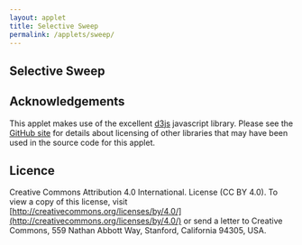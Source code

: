 ```yaml
---
layout: applet
title: Selective Sweep
permalink: /applets/sweep/
---
```


## Selective Sweep

<div id="canvas"></div>
<script type="text/javascript">
    // written by Paul O. Lewis 13-Mar-2019
    
    var debugging = false;
    var allow_selfing = false;
    var locus_frac = 0.5;
    var selection_coefficient = 10;
    var ncrossovers = 2;
    
    // colors 
    var hitchhike_color     = "purple";
    var mating_box_color    = "#FDC468";
    var crossover_color     = "black";
    var sweep_color         = "red";
    var high_fitness_color  = "red";

    // population parameters
    var nindiv = 12;
    
    // width and height of svg
    var plotw = 800;
    var ploth = 600;
    var tm = 30;
    var bm = 10;
    var lm = 50;
    var rm = 10;
    var intrachromosome_padding = 5; // 5
    var interchromosome_padding = 12; // 12
    var xover_nudge = 3;
    var fitness_circle_radius = 5
    
    var chromosome_thickness = (ploth - (intrachromosome_padding*nindiv) - (interchromosome_padding*(nindiv-1)) - tm - bm)/(2*nindiv);
    var chromosome_length = (plotw - (2*interchromosome_padding) - lm - rm)/3;
    
    var showing_steps = true;
    var parent_chromosomes = [];
    var offspring_chromosomes = [];
    var nascent_chromosomes = [];
    var painted = [];
    var selected_indivs = [];
    var is_fixed = false;
    var lot = new Random();
    
    function createChromosome(x, y, w, h) {
        return {'weight':1, 'painted':[], 'x':x, 'y':y, 'w':w, 'h':h};
    }
    
    function topLeftCornerOfIndividual(i) {
        // Assuming i is 0-offset index of individual (0..nindiv-1)
        let indiv_thickness = 2*chromosome_thickness + intrachromosome_padding + interchromosome_padding;
        return tm + indiv_thickness*i
    }
    
    function rebuildChromosomes() {
        parent_chromosomes = [];
        let curr_top = tm;
        for (let i = 0; i < nindiv; i++) {
            parent_chromosomes.push(createChromosome(lm, curr_top, chromosome_length, chromosome_thickness));
            curr_top += chromosome_thickness + intrachromosome_padding;
            parent_chromosomes.push(createChromosome(lm, curr_top, chromosome_length, chromosome_thickness));
            curr_top += chromosome_thickness + interchromosome_padding;
        }
    }
    rebuildChromosomes();
    
    // Select DIV element already created (see above) to hold SVG
    var plot_div = d3.select("div#canvas");

    // Create SVG element
    var plot_svg = plot_div.append("svg")
        .attr("width", plotw)
        .attr("height", ploth);

    // Create rect outlining entire area of SVG
    plot_svg.append("rect")
        .attr("x", 0)
        .attr("y", 0)
        .attr("width", plotw)
        .attr("height", ploth)
        .attr("fill", "lavender");

    // Create circles to left of parental chromosomes to show fitness
    function rebuildFitnessIndicators() {
        plot_svg.selectAll("circle.fitness").remove();
        plot_svg.selectAll("circle.fitness")
            .data(parent_chromosomes)
            .enter()
            .append("circle")
            .attr("class", "fitness")
            .attr("cx", lm/2)
            .attr("cy", function(d) {return d.y + chromosome_thickness/2;})
            .attr("r", fitness_circle_radius)
            .attr("stroke", "black")
            .attr("fill", function(d) {return d.weight > 0 ? high_fitness_color : "none"});
    }
    rebuildFitnessIndicators();
                
    // Create instructions
    var instructions = [
        "< Parental generation",
        " ",
        "Offspring generation >",
        " ",
        "\"Next\" button creates offspring",
        "one at a time.",
        " ",
        "\"Fast\" button simulates an entire",
        "generation all at once.",
        " ",
        "Red-filled dots on left indicate",
        "high fitness; open circles low fitness.",
        " ",
        " ",
        " ",
        " ",
        " ",
        " ",
        " ",
        "Dotted line on left indicates",
        "location of selected gene.",
        " ",
        "Xs show crossovers during generation",
        "of gametes.",
        " ",
        "Note how selected locus carries nearby",
        "regions (purple) with it to fixation.",
        "This is called \"hitchhiking\".",
        " ",
        "Don't see purple hitchhike region? Keep",
        "clicking Fast button until mutation is fixed."
    ];
    plot_svg.selectAll("text.instructions")
        .data(instructions)
        .enter()
        .append("text")
        .classed("instructions noselect", true)
        .attr("x", lm + chromosome_length + interchromosome_padding + chromosome_length/2)
        .attr("y", function(d,i) {return 90 + i*14;})
        .attr("text-anchor", "middle")
        .style("font-family", "Arial")
        .style("font-size", "12")
        .style("pointer-events", "none")   // don't intercept drag events
        .text(function(d) {return d;});
        
    // Create box that will show (upon fixation) extent of hitchhiking region
    var hitchhike_rect = plot_svg.append("rect")
        .attr("x", lm + chromosome_length/2)
        .attr("y", tm)
        .attr("width", 1)
        .attr("height", ploth - tm - bm)
        .attr("stroke", "none")
        .attr("fill", hitchhike_color)
        .style("visibility", "hidden");

    // Create boxes that will show the two selected individuals for each mating
    var first_mate_rect = plot_svg.append("rect")
        .attr("id", "mate1")
        .attr("class", "matebox")
        .attr("x", lm - interchromosome_padding/2)
        .attr("y", tm - interchromosome_padding/2)
        .attr("width", chromosome_length + interchromosome_padding)
        .attr("height", 2*chromosome_thickness + interchromosome_padding + intrachromosome_padding)
        .attr("stroke", "none")
        .attr("fill", mating_box_color)
        .style("visibility", "hidden");

    var second_mate_rect = plot_svg.append("rect")
        .attr("id", "mate2")
        .attr("class", "matebox")
        .attr("x", lm - interchromosome_padding/2)
        .attr("y", tm - interchromosome_padding/2)
        .attr("width", chromosome_length + interchromosome_padding)
        .attr("height", 2*chromosome_thickness + interchromosome_padding + intrachromosome_padding)
        .attr("stroke", "none")
        .attr("fill", mating_box_color)
        .style("visibility", "hidden");

    // Draw vertical lines showing locus position
    plot_svg.append("line")
        .attr("id", "parentlocus")
        .attr("x1", lm + chromosome_length*locus_frac)
        .attr("y1", tm)
        .attr("x2", lm + chromosome_length*locus_frac)
        .attr("y2", ploth - bm)
        .attr("stroke", "black")
        .attr("stroke-width", 2)
        .attr("stroke-dasharray", "2,2,2");
    // plot_svg.append("line")
    //     .attr("id", "offspringlocus")
    //     .attr("x1", plotw - rm - chromosome_length*(1 - locus_frac))
    //     .attr("y1", tm)
    //     .attr("x2", plotw - rm - chromosome_length*(1 - locus_frac))
    //     .attr("y2", ploth - bm)
    //     .attr("stroke", "black")
    //     .attr("stroke-width", 2)
    //     .attr("stroke-dasharray", "2,2,2")
    //     .style("visibility", "hidden");
        
    // Create Xs showing crossover points
    var xmarkdata = [];
    for (let k = 0; k < 2*ncrossovers; k++) {
        xmarkdata.push([0,0,0,0]);
    }

    function redrawXOverMarks() {
        plot_svg.selectAll("line.xover").remove();
        plot_svg.selectAll("line.xover")
            .data(xmarkdata)
            .enter()
            .append("line")
            .classed("xover noselect", true)
            .attr("x1", function(d) {return d[0];})
            .attr("y1", function(d) {return d[1];})
            .attr("x2", function(d) {return d[2];})
            .attr("y2", function(d) {return d[3];})
            .attr("stroke", crossover_color)
            .attr("stroke-width", 2)
            .style("visibility", "visible");
    }
        
    function hideCrossovers() {
        plot_svg.selectAll("line.xover").style("visibility", "hidden");
    }
    
    function showCrossoverAt(indiv_index, xover_frac, which) {
        let x = parent_chromosomes[2*indiv_index].x;
        let y = parent_chromosomes[2*indiv_index].y;

        let x1a = x + chromosome_length*xover_frac - xover_nudge;
        let x2a = x + chromosome_length*xover_frac + xover_nudge;
        
        let x1b = x + chromosome_length*xover_frac + xover_nudge;
        let x2b = x + chromosome_length*xover_frac - xover_nudge;

        let y1 = y + chromosome_thickness;
        let y2 = y + chromosome_thickness + intrachromosome_padding;
        
        xmarkdata[2*which + 0] = [x1a,y1,x2a,y2];
        xmarkdata[2*which + 1] = [x1b,y1,x2b,y2];
    }
    
    function addToPainted(chromosome) {
        if (debugging) {
            console.log("chromosome.painted.length = " + chromosome.painted.length);
        }
        for (let j = 0; j < chromosome.painted.length; j++) {
            let p = chromosome.painted[j];
            let px = chromosome.x + p[0]*chromosome_length;
            let py = chromosome.y;
            let pw = (p[1] - p[0])*chromosome_length;
            let ph = chromosome_thickness;
            painted.push({'x':px, 'y':py, 'w':pw, 'h':ph});
            if (debugging) {
                console.log("{x = " + px + ", y = " + py + ", w = " + pw + ", h = " + ph);
            }
        }
    }
    
    function recreatePaintedRectangles(chromosome) {
        plot_svg.selectAll("rect.painted").remove();
        plot_svg.selectAll("rect.painted")
            .data(painted)
            .enter()
            .append("rect")
            .attr("class", "painted")
            .attr("x", function(d) {return d.x;})
            .attr("y", function(d) {return d.y;})
            .attr("width", function(d) {return d.w;})
            .attr("height", function(d) {return d.h;})
            .attr("fill", sweep_color)
            .attr("stroke", "none");
    }
    
    function rebuildPainted() {
        painted = [];
        for (let i = 0; i < parent_chromosomes.length; i++) {
            //debugging = true;
            addToPainted(parent_chromosomes[i]);
            //debugging = false;
        }
        if (nascent_chromosomes.length == 2) {
            addToPainted(nascent_chromosomes[0]);
            addToPainted(nascent_chromosomes[1]);
        }
        for (let i = 0; i < offspring_chromosomes.length; i++) {
            //debugging = true;
            addToPainted(offspring_chromosomes[i]);
            //debugging = false;
        }
    }
    
    function replacePainted(chromosome_index, strand, begin_frac, end_frac) {
        var c = parent_chromosomes[2*chromosome_index + strand];
        c.painted = [];
        c.painted.push([begin_frac, end_frac]);
        c.weight = 1;
        if (begin_frac <= locus_frac && end_frac >= locus_frac)
            c.weight += selection_coefficient;
        rebuildPainted();
        recreatePaintedRectangles();
    }
    
    function redrawParentalChromosomes(at_start) {
        plot_svg.selectAll("rect.parents").remove();
        plot_svg.selectAll("rect.parents")
            .data(parent_chromosomes)
            .enter()
            .append("rect")
            .attr("class", "parents")
            .attr("x", function(d) {return d.x;})
            .attr("y", function(d) {return d.y;})
            .attr("width", function(d) {return d.w;})
            .attr("height", function(d) {return d.h;})
            .attr("fill", "white")
            .attr("stroke", "black");
            
        if (at_start) {
            // completely paint first strand in first individual
            replacePainted(0, 0, 0.0, 1.0);
        }
        
        // pre-select all individuals who will mate to form offspring generation
        selectIndivsForMating();
    }
    redrawParentalChromosomes(true);
    rebuildFitnessIndicators();

    function calcRelativeFitness(i) {
        let first_selected = false;
        let strand0 = parent_chromosomes[2*i + 0];
        for (let k = 0; k < strand0.painted.length; k++) {
            if (strand0.painted[k][0] < locus_frac && strand0.painted[k][1] > locus_frac) {
                first_selected = true;
                break;
            }
        }
        strand0.weight = (first_selected ? selection_coefficient : 0);
        
        let second_selected = false;
        let strand1 = parent_chromosomes[2*i + 1];
        for (let k = 0; k < strand1.painted.length; k++) {
            if (strand1.painted[k][0] < locus_frac && strand1.painted[k][1] > locus_frac) {
                second_selected = true;
                break;
            }
        }
        strand1.weight = (second_selected ? selection_coefficient : 0);
        
        return (1 + strand0.weight + strand1.weight);
    } 
    
    function selectIndivsForMating() {
        // Stores weights for each individual and compute sum of weights
        // Individual has weight 1 + w1 + w2, where w1 and w2 each equal 
        // selection_coefficient iff locus is in the red region for strands 1 and 2,
        // respectively.
        let wts = [];
        let sumwts = 0.0;
        for (let i = 0; i < nindiv; i++) {
            let wt = calcRelativeFitness(i);
            wts.push(wt);
            sumwts += wt;
        }
        
        // Calculate cumulative probabilities
        let cumprobs = [];
        let cumpr = 0.0;
        for (let i = 0; i < nindiv; i++) {
            cumpr += wts[i]/sumwts;
            cumprobs.push(cumpr);
        }  
        
        // Draw individuals according to cumprobs
        selected_indivs = [];
        let first_parent = null;
        for (let i = 0; i < nindiv; i++) {
            // Choose individual to generate for first chromosome
            let u = lot.random(0.0,1.0);
            for (let j = 0; j < nindiv; j++) {
                if (u < cumprobs[j]) {
                    selected_indivs.push(j);
                    first_parent = j;
                    break;
                }
            }      
                      
            // Choose individual to generate for second chromosome
            let second_parent = null;
            while (second_parent == null) {
                u = lot.random(0.0,1.0);
                for (let j = 0; j < nindiv; j++) {
                    if (u < cumprobs[j]) {
                        if (allow_selfing || j != first_parent) {
                            selected_indivs.push(j);
                            second_parent = j;
                        }
                        break;
                    }
                }                
            } 
        //console.log("offspring individual " + i + ", 1st gamete, from parent " + first_parent);
        //console.log("offspring individual " + i + ", 2nd gamete, from parent " + second_parent);
        }
    }
    
    function processCrossoverSegment(offspring, i, curr_strand, prev_xover, xover) {
        // Add all painted regions from left end of starting_strand up to crossover point
        for (let k = 0; k < parent_chromosomes[2*i + curr_strand].painted.length; k++) {
            let p = parent_chromosomes[2*i + curr_strand].painted[k];
            if (p[1] >= prev_xover && p[0] <= xover) {
                if (p[0] < prev_xover) {
                    if (p[1] > xover) {
                        // need to cut both ends
                        offspring.painted.push([prev_xover,xover]);
                    }
                    else {
                        // only need to cut left end
                        offspring.painted.push([prev_xover,p[1]]);
                    }
                }
                else {
                    if (p[1] > xover) {
                        // only need to cut right end
                        offspring.painted.push([p[0],xover]);
                    }
                    else {
                        // no need to cut either end
                        offspring.painted.push([p[0],p[1]]);
                    }
                }
            }
        }
    }
    
    function crossover(offspring, i, x, y, first) {
        // choose crossover points at random
        let xovers = [];
        for (let x = 0; x < ncrossovers; x++) {
            xovers.push(lot.random(0.0,1.0));
        }
        xovers.sort();
        
        // show crossover point
        if (showing_steps) {
            for (let x = 0; x < ncrossovers; x++) {
                let which = first ? x : ncrossovers + x;
                showCrossoverAt(i, xovers[x], which);
            }
            redrawXOverMarks();
        }
        
        // no-op if neither chromosome for individual i is painted
        if (parent_chromosomes[2*i].painted.length > 0 || parent_chromosomes[2*i+1].painted.length > 0) {
            // choose one strand at random
            let curr_strand = lot.random(0.0,1.0) < 0.5 ? 0 : 1;
            let prev_xover = 0.0;
            for (let x = 0; x < ncrossovers; x++) {
                let xover = xovers[x];
                processCrossoverSegment(offspring, i, curr_strand, prev_xover, xover);
                curr_strand = curr_strand == 0 ? 1 : 0; 
                prev_xover = xover;
            }
            processCrossoverSegment(offspring, i, curr_strand, prev_xover, 1.0);
        }
    }
        
    function pushOffspring() {
        if (showing_steps) {
            hideFastButton();
            hideCrossovers();
        }
        
        // no-op if nascent_chromosomes is empty
        if (nascent_chromosomes.length > 0) {
            let noffspring = offspring_chromosomes.length/2;
            let indiv_height = 2*chromosome_thickness + intrachromosome_padding;
            let x = plotw - rm - chromosome_length;
            let y0 = ploth - bm - noffspring*(indiv_height + interchromosome_padding) - indiv_height;
            let y1 = y0 + chromosome_thickness + intrachromosome_padding;
        
            // Move nascent offspring to offspring stack
            let chromosome = nascent_chromosomes[0];
            chromosome.x = x;
            chromosome.y = y0;
            offspring_chromosomes.push(chromosome);
            
            chromosome = nascent_chromosomes[1];
            chromosome.x = x;
            chromosome.y = y1;
            offspring_chromosomes.push(chromosome);
            nascent_chromosomes = [];
        
            if (showing_steps) {
                // Redraw in offspring panel
                d3.selectAll("rect#nascent0")
                    .attr("id", null)
                    .classed("nascent", false)
                    .classed("offspring", true)
                    .attr("x", x)
                    .attr("y", y0);
                d3.selectAll("rect#nascent1")
                    .attr("id", null)
                    .classed("nascent", false)
                    .classed("offspring", true)
                    .attr("x", x)
                    .attr("y", y1);
            }
        }
    }
    
    function mate() {
        nascent_chromosomes = [];
        let i = offspring_chromosomes.length/2;
        
        if (i < nindiv) {                
            // Generate first gamete
            let a = selected_indivs[2*i + 0];
            
            // Create new chromosome and position it in top half of central area
            let x = lm + chromosome_length + interchromosome_padding;
            let y = ploth/2 - intrachromosome_padding/2 - chromosome_thickness;
            var offspring0 = createChromosome(x, y, chromosome_length, chromosome_thickness);
            crossover(offspring0, a, x, y, true);
            nascent_chromosomes.push(offspring0);
        
            // Generate second gamete
            let b = selected_indivs[2*i + 1];
            
            // Create new chromosome and position it in bottom half of central area                    
            y = ploth/2 + intrachromosome_padding/2;
            var offspring1 = createChromosome(x, y, chromosome_length, chromosome_thickness);
            crossover(offspring1, b, x, y, false);
            nascent_chromosomes.push(offspring1);
        
            if (showing_steps) {
                // Show new offspring in the middle panel
                plot_svg.selectAll("rect.nascent")
                    .data(nascent_chromosomes)
                    .enter()
                    .append("rect")
                    .attr("id", function(d,i) {return "nascent"+i;})
                    .attr("class", "nascent")
                    .attr("x", function(d) {return d.x;})
                    .attr("y", function(d) {return d.y;})
                    .attr("width", function(d) {return d.w;})
                    .attr("height", function(d) {return d.h;})
                    .attr("fill", "white")
                    .attr("stroke", "black");
                    
                // Show boxes highlighting mated individuals
                plot_svg.select("rect#mate1")
                    .attr("y", topLeftCornerOfIndividual(selected_indivs[2*i + 0]) - interchromosome_padding/2)
                    .style("visibility", "visible");
                plot_svg.select("rect#mate2")
                    .attr("y", topLeftCornerOfIndividual(selected_indivs[2*i + 1]) - interchromosome_padding/2)
                    .style("visibility", "visible");
            }
        }                    
        if (showing_steps) {
            rebuildPainted();
            recreatePaintedRectangles();
        }
    }
    
    function mergeAdjacentPaintedRegions() {
        for (let i = 0; i < parent_chromosomes.length; i++) {
            // Sort painted array so that we can more easily identify adjacent regions
            parent_chromosomes[i].painted.sort();
            
            if (debugging) {
                let which = 1 + (parent_chromosomes[i].y - tm)/(chromosome_thickness + intrachromosome_padding);
                console.log("~~~~~~~~~~~~~~~~~~~~");
                console.log("chromosome before: " + which.toFixed(0) + " from top");
                for (let k = 0; k < parent_chromosomes[i].painted.length; k++) {
                    let pk = parent_chromosomes[i].painted[k];
                    console.log("  " + pk[0].toFixed(3) + "-->" + pk[1].toFixed(3));
                }
            }

            // Create new painted array that consolidates adjacent regions
            let one_pixel = 1.0/chromosome_length;
            let new_painted = [];
            let p = parent_chromosomes[i].painted[0];
            for (let k = 1; k < parent_chromosomes[i].painted.length; k++) {
                let pp = parent_chromosomes[i].painted[k];
                if (pp[0] - p[1] < one_pixel) {
                    // Merge pp into p
                    if (debugging)
                        console.log("merging (" + p[0].toFixed(3) + "," + p[1].toFixed(3) + ") with (" + pp[0].toFixed(3) + "," + pp[1].toFixed(3) + ")");
                    
                    p[1] = pp[1];
                }
                else {
                    // Can't merge, so add p to new_painted
                    new_painted.push([p[0],p[1]]);
                    p = pp;
                }
            }
            // Don't forget to add the last one
            new_painted.push([p[0],p[1]]);
            parent_chromosomes[i].painted = new_painted;

            if (debugging) {
                console.log("chromosome after: " + which.toFixed(0) + " from top");
                for (let k = 0; k < parent_chromosomes[i].painted.length; k++) {
                    let pk = parent_chromosomes[i].painted[k];
                    console.log("  " + pk[0].toFixed(3) + "-->" + pk[1].toFixed(3));
                }
            }
        }
    }
    
    function showHitchhikeRegion() {
        if (!is_fixed) {
            // check to see if population has just become fixed
            is_fixed = true;
            for (let i = 0; i < parent_chromosomes.length; i++) {
                if (parent_chromosomes[i].weight == 0) {
                    is_fixed = false;
                    break;
                }
            }
        }
        
        if (is_fixed) {
            mergeAdjacentPaintedRegions();
            
            let rightmost_left_end = 0.0;
            let leftmost_right_end = 1.0;
            for (let i = 0; i < parent_chromosomes.length; i++) {
                // Determine hitchhiking region extent
                for (let k = 0; k < parent_chromosomes[i].painted.length; k++) {
                    let p = parent_chromosomes[i].painted[k];
                    if (p[0] <= locus_frac && p[1] >= locus_frac) {
                        if (p[0] > rightmost_left_end)
                            rightmost_left_end = p[0];
                        if (p[1] < leftmost_right_end)
                            leftmost_right_end = p[1];
                    }
                }
            }
            let rectx = lm + chromosome_length*rightmost_left_end;
            let rectw = chromosome_length*(leftmost_right_end - rightmost_left_end);
            hitchhike_rect.attr("x", rectx).attr("width",rectw).style("visibility", "visible");
        }
    }
    
    function hideMateBoxes() {
        plot_svg.selectAll("rect.matebox")
            .style("visibility", "hidden");
    }
    
    function moveToNextGeneration() {
        // Begin by emptying parent_chromosomes, then copy all offspring chromosomes on the right side to the left
        // side (into parent_chromosomes) to begin the next generation
        parent_chromosomes = [];
        //console.log("**** offspring ****");
        for (let i = 0; i < offspring_chromosomes.length; i++) {
            //console.log("indiv = " + i + " | weight = " + offspring_chromosomes[i].weight + " | painted regions = " + offspring_chromosomes[i].painted.length);
            //for (let k = 0; k < offspring_chromosomes[i].painted.length; k++) {
            //    console.log("  " + offspring_chromosomes[i].painted[k][0] + " <--> " + offspring_chromosomes[i].painted[k][1]);
            //}
            offspring_chromosomes[i].x = lm; // make sure left edge of each chromosome is at the left margin
            parent_chromosomes.push(offspring_chromosomes[i]);
        }
        
        // Remove all traces of offspring on the right
        offspring_chromosomes = [];
        plot_svg.selectAll("rect.offspring").remove();
        redrawParentalChromosomes(false);

        if (debugging) {
            console.log("**** parents ****");
            for (let i = 0; i < parent_chromosomes.length; i++) {
                console.log("indiv = " + i + ") | y = " + parent_chromosomes[i].y + " | weight = " + parent_chromosomes[i].weight + " | painted regions = " + parent_chromosomes[i].painted.length);
                for (let k = 0; k < parent_chromosomes[i].painted.length; k++) {
                    console.log("  " + parent_chromosomes[i].painted[k][0] + " <--> " + parent_chromosomes[i].painted[k][1]);
                }
            }
        }

        rebuildFitnessIndicators();
        rebuildPainted();
        recreatePaintedRectangles();
        showFastButton();
        showHitchhikeRegion();
        hideMateBoxes();
    }
    
    function CenterTextInRect(text_element, x, y, w, h) {
        // center text_element horizontally
        text_element.attr("text-anchor", "middle");
        text_element.attr("x", x + w/2);

        // center text_element vertically
        text_element.attr("y", 0);
        var bb = text_element.node().getBBox();
        var descent = bb.height + bb.y;
        text_element.attr("y", y + h/2 + bb.height/2 - descent);
        }

    function createNextButton() {
        var next_button = plot_svg.append("rect")
            .attr("id", "nextbutton")
            .attr("x", lm + chromosome_length + interchromosome_padding + chromosome_length/2 - 20)
            .attr("y", 10)
            .attr("width", 40)
            .attr("height", 20)
            .attr("fill", "white")
            .attr("stroke", "black")
            .on("mouseover", function() {d3.select(this).attr("fill", "purple"); next_label.attr("fill", "white")})
            .on("mouseout", function() {d3.select(this).attr("fill", "white"); next_label.attr("fill", "black")})
            .on("click", function(d) {
                if (offspring_chromosomes.length < 2*nindiv) {
                    pushOffspring();
                    mate();
                }
                else {
                    moveToNextGeneration();
                }
            });
    
        var next_label = plot_svg.append("text")
            .attr("id", "nextbutton")
            .attr("class", "noselect")
            .attr("x", 0)
            .attr("y", 0)
            .style("font-family", "Arial")
            .style("font-size", "12")
            .style("pointer-events", "none")   // don't intercept drag events
            .text("Next");
        CenterTextInRect(next_label, lm + chromosome_length + interchromosome_padding + chromosome_length/2 - 20, 10, 40, 20);                 
    }
    createNextButton();
    
    function createFastButton() {
        var fast_button = plot_svg.append("rect")
            .attr("id", "fastbutton")
            .attr("x", lm + chromosome_length + interchromosome_padding + chromosome_length/2 - 20)
            .attr("y", 40)
            .attr("width", 40)
            .attr("height", 20)
            .attr("fill", "white")
            .attr("stroke", "black")
            .on("mouseover", function() {d3.select(this).attr("fill", "purple"); fast_label.attr("fill", "white")})
            .on("mouseout", function() {d3.select(this).attr("fill", "white"); fast_label.attr("fill", "black")})
            .on("click", function(d) {
                showing_steps = false;
                for (let i = 0; i < nindiv; i++) {
                    //console.log("creating offspring " + i);
                    pushOffspring();
                    mate();
                }
                pushOffspring();
                //console.log("moving offspring to parents");
                moveToNextGeneration();
                showing_steps = true;
            })
            .style("visibility", "visible");
    
        var fast_label = plot_svg.append("text")
            .attr("id", "fastlabel")
            .attr("class", "noselect")
            .attr("x", 0)
            .attr("y", 0)
            .style("font-family", "Arial")
            .style("font-size", "12")
            .style("pointer-events", "none")   // don't intercept drag events
            .text("Fast")
            .style("visibility", "visible");
        CenterTextInRect(fast_label, lm + chromosome_length + interchromosome_padding + chromosome_length/2 - 20, 40, 40, 20);                 
    }
    createFastButton();
    
    function showFastButton() {
        d3.select("text#fastlabel").style("visibility", "visible");
        d3.select("rect#fastbutton").style("visibility", "visible");
    }
    
    function hideFastButton() {
        d3.select("text#fastlabel").style("visibility", "hidden");
        d3.select("rect#fastbutton").style("visibility", "hidden");
    }
</script>

## Acknowledgements

This applet makes use of the excellent [d3js](https://d3js.org/) javascript library. Please see the 
[GitHub site](https://github.com/plewis/plewis.github.io/assets/js) 
for details about licensing of other libraries that may have been used in the 
source code for this applet.

## Licence

Creative Commons Attribution 4.0 International.
License (CC BY 4.0). To view a copy of this license, visit
[http://creativecommons.org/licenses/by/4.0/](http://creativecommons.org/licenses/by/4.0/) or send a letter to Creative Commons, 559
Nathan Abbott Way, Stanford, California 94305, USA.
